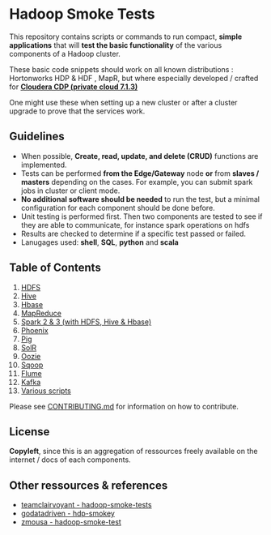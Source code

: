 # Hadoop Smoke Tests

This repository contains scripts or commands to run compact, __simple applications__ that will __test the basic functionality__ of the various components of a Hadoop cluster. 

These basic code snippets should work on all known distributions : Hortonworks HDP & HDF , MapR, but where especially developed / crafted for __[Cloudera CDP (private cloud 7.1.3)](https://www.cloudera.com/products/cloudera-data-platform.html)__

One might use these when setting up a new cluster or after a cluster upgrade to prove that the services work.

## Guidelines
- When possible, __Create, read, update, and delete (CRUD)__ functions are implemented.
- Tests can be performed __from the Edge/Gateway__ node __or__ from __slaves / masters__ depending on the cases. For example, you can submit spark jobs in cluster or client mode.
- __No additional software should be needed__ to run the test, but a minimal configuration for each component should be done before.
- Unit testing is performed first. Then two components are tested to see if they are able to communicate, for instance spark operations on hdfs
- Results are checked to determine if a specific test passed or failed.
- Lanugages used: __shell__, __SQL__, __python__ and __scala__


## Table of Contents
01. [HDFS]()
02. [Hive]()
03. [Hbase]()
04. [MapReduce]()
05. [Spark 2 & 3 (with HDFS, Hive & Hbase)]()
06. [Phoenix]()
07. [Pig]()
08. [SolR]()
09. [Oozie]()
10. [Sqoop]()
11. [Flume]()
12. [Kafka]()
13. [Various scripts]()


Please see [CONTRIBUTING.md]() for information on how to contribute.

## License
__Copyleft__, since this is an aggregation of ressources freely available on the internet / docs of each components.

## Other ressources & references
- [teamclairvoyant - hadoop-smoke-tests](https://github.com/teamclairvoyant/hadoop-smoke-tests)
- [godatadriven - hdp-smokey](https://github.com/godatadriven/hdp-smokey)
- [zmousa - hadoop-smoke-test](https://github.com/zmousa/hadoop-smoke-test)